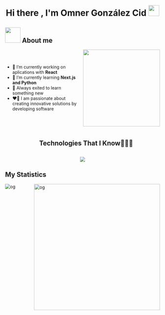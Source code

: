 <h1 align="center"><b>Hi there , I'm Omner González Cid </b><img src="https://media.giphy.com/media/hvRJCLFzcasrR4ia7z/giphy.gif" width="35"></h1>

## <picture><img src = "https://github.com/7oSkaaa/7oSkaaa/blob/main/Images/about_me.gif?raw=true" width = 50px></picture> About me

<picture> <img align="right" src="https://github.com/7oSkaaa/7oSkaaa/blob/main/Images/Right_Side.gif?raw=true" width = 250px></picture>

<br></br>

- 🔭 I’m currently working on aplications with **React**
- 🌱 I’m currently learning **Next.js and Python**
- 📖 Always exited to learn something new
- ❤️‍🔥 I am passionate about creating innovative solutions by developing software

<br></br>

<div id="user-content-toc">
  <ul align="center">
    <summary><h2 style="display: inline-block">Technologies That I Know👨🏻‍💻</h2></summary>
  </ul>
</div>
<p align="center">
  <a href="https://skillicons.dev">
    <img src="https://skillicons.dev/icons?i=html,css,js,bootstrap,git,github,react,tailwind,nextjs,py&perline=14" />
  </a>
</p>

## My Statistics

<p><img align="left" src="https://github-readme-stats.vercel.app/api/top-langs?username=omner3&show_icons=true&locale=en&layout=compact&theme=chartreuse-dark" alt="og" /></p>
<p>&nbsp;<img align="right" src="https://github-readme-stats.vercel.app/api?username=omner3&show_icons=true&locale=en&theme=chartreuse-dark" alt="og" width="410" /></p>
<!--
**omner3/omner3** is a ✨ _special_ ✨ repository because its `README.md` (this file) appears on your GitHub profile.

Here are some ideas to get you started:

- 🔭 I’m currently working on ...
- 🌱 I’m currently learning ...
- 👯 I’m looking to collaborate on ...
- 🤔 I’m looking for help with ...
- 💬 Ask me about ...
- 📫 How to reach me: ...
- 😄 Pronouns: ...
- ⚡ Fun fact: ...
-->
